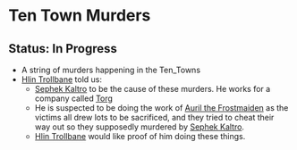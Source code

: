 # Ten Town Murders
## Status: In Progress

- A string of murders happening in the Ten_Towns
- [Hlin Trollbane](../People/Good%20Mead/Hlin%20Trollbane.md) told us:
	- [Sephek Kaltro](../People/Sephek%20Kaltro.md) to be the cause of these murders. He works for a company called [Torg](../Companies&Groups/Torg.md)
	- He is suspected to be doing the work of [Auril the Frostmaiden](../People/Auril%20the%20Frostmaiden.md) as the victims all drew lots to be sacrificed, and they tried to cheat their way out so they supposedly murdered by [Sephek Kaltro](../People/Sephek%20Kaltro.md).
	- [Hlin Trollbane](../People/Good%20Mead/Hlin%20Trollbane.md) would like proof of him doing these things.
